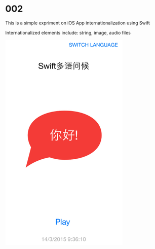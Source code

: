 # 002
This is a simple expriment on iOS App internationalization using Swift

Internationalized elements include: string, image, audio files

![alt tag](https://github.com/vidaaudrey/002/blob/master/myimages/snapshot.png)

